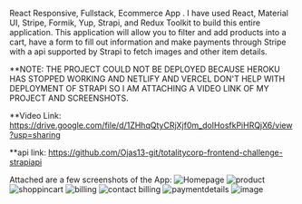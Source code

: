 React Responsive, Fullstack, Ecommerce App . I have used React, Material UI, Stripe, Formik, Yup, Strapi, and Redux Toolkit to build this entire application. This application will allow you to filter and add products into a cart, have a form to fill out information and make payments through Stripe with a api supported by Strapi to fetch images and other item details.

**NOTE: THE PROJECT COULD NOT BE DEPLOYED BECAUSE HEROKU HAS STOPPED WORKING AND NETLIFY AND VERCEL DON'T HELP WITH DEPLOYMENT OF STRAPI SO I AM ATTACHING A VIDEO LINK OF MY PROJECT AND SCREENSHOTS.

**Video Link: https://drive.google.com/file/d/1ZHhqQtyCRjXjf0m_doIHosfkPiHRQjX6/view?usp=sharing

**api link: https://github.com/Ojas13-git/totalitycorp-frontend-challenge-strapiapi

Attached are a few screenshots of the App:
![Homepage](https://github.com/Ojas13-git/totalitycorp-frontend-challenge/assets/79032848/30548cac-e5c1-4359-a678-518aef0cc7e7)
![product](https://github.com/Ojas13-git/totalitycorp-frontend-challenge/assets/79032848/c6876fe6-ad57-47bb-9cde-289fb1ac1526)
![shoppincart](https://github.com/Ojas13-git/totalitycorp-frontend-challenge/assets/79032848/80ede083-2b43-4409-8ee5-743b32129afd)
![billing](https://github.com/Ojas13-git/totalitycorp-frontend-challenge/assets/79032848/1a8095b9-d423-490b-8515-cc540d59e4f2)
![contact billing](https://github.com/Ojas13-git/totalitycorp-frontend-challenge/assets/79032848/5ae1432d-de21-46a7-be0b-532cb2eff7af)
![paymentdetails](https://github.com/Ojas13-git/totalitycorp-frontend-challenge/assets/79032848/959399c8-564b-441b-b95a-99006a9c564a)
![image](https://github.com/Ojas13-git/totalitycorp-frontend-challenge/assets/79032848/4ad26fda-8427-48b3-bdc9-6ea8dc681d46)
